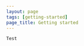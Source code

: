 ```yaml
---
layout: page
tags: [getting-started]
page_title: Getting started
---
```


~~~~~~~~ bash
Test
~~~~~~~~
